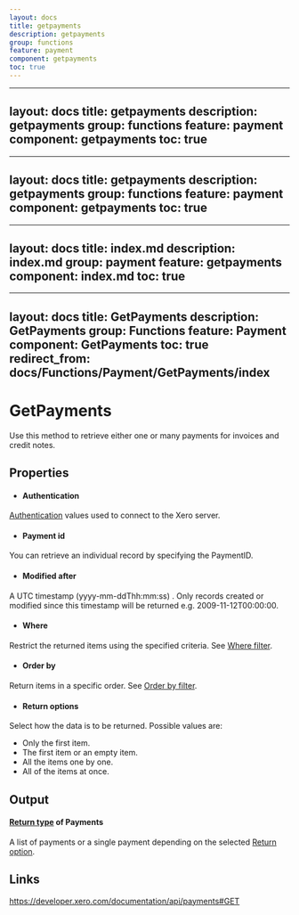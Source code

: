 ```yaml
---
layout: docs
title: getpayments
description: getpayments
group: functions
feature: payment
component: getpayments
toc: true
---
```

---
layout: docs
title: getpayments
description: getpayments
group: functions
feature: payment
component: getpayments
toc: true
---
---
layout: docs
title: getpayments
description: getpayments
group: functions
feature: payment
component: getpayments
toc: true
---
---
layout: docs
title: index.md
description: index.md
group: payment
feature: getpayments
component: index.md
toc: true
---
---
layout: docs
title: GetPayments
description: GetPayments
group: Functions
feature: Payment
component: GetPayments
toc: true
redirect_from: docs/Functions/Payment/GetPayments/index
---
GetPayments
============

Use this method to retrieve either one or many payments for invoices and credit notes.

Properties
----------

- #### Authentication
[Authentication](../../../Common/Authentication/Index.md) values used to connect to the Xero server.
- #### Payment id
You can retrieve an individual record by specifying the PaymentID.
- #### Modified after
A UTC timestamp (yyyy-mm-ddThh:mm:ss) . Only records created or modified since this timestamp will be returned e.g. 2009-11-12T00:00:00.
- #### Where
Restrict the returned items using the specified criteria. See [Where filter](../../../Common/Filters/Where/Index.md).
- #### Order by
Return items in a specific order. See [Order by filter](../../../Common/Filters/OrderBy/Index.md).
- #### Return options
Select how the data is to be returned. Possible values are:
  * Only the first item.
  * The first item or an empty item. 
  * All the items one by one.
  * All of the items at once.


Output
-----
#### [Return type](#return-options) of Payments
A list of payments or a single payment depending on the selected [Return option](#return-options).

Links
-----

https://developer.xero.com/documentation/api/payments#GET
